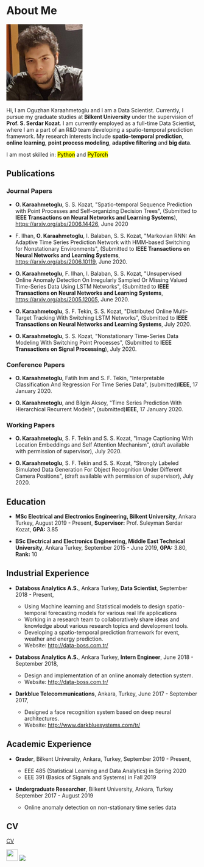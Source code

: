 # About Me

![](/0.jpeg#center)

Hi, I am Oguzhan Karaahmetoglu and I am a Data Scientist. Currently, I pursue my graduate studies at **Bilkent University** under the supervision of **Prof. S. Serdar Kozat**. I am currently employed as a full-time Data Scientist, where I am a part of an R&D team developing a spatio-temporal prediction framework. My research interests include **spatio-temporal prediction**, **online learning**, **point process modeling**, **adaptive filtering** and **big data**.

I am most skilled in: <mark>Python</mark> and <mark>PyTorch</mark>

## Publications

### Journal Papers

* **O. Karaahmetoglu**, S. S. Kozat, "Spatio-temporal Sequence Prediction with Point Processes and Self-organizing Decision Trees", (Submitted to **IEEE Transactions on Neural Networks and Learning Systems**), <https://arxiv.org/abs/2006.14426>, June 2020

* F. Ilhan, **O. Karaahmetoglu**, I. Balaban, S. S. Kozat, "Markovian RNN: An Adaptive Time Series Prediction Network with HMM-based Switching for Nonstationary Environments", (Submitted to **IEEE Transactions on Neural Networks and Learning Systems**, <https://arxiv.org/abs/2006.10119>, June 2020.

* **O. Karaahmetoglu**, F. Ilhan, I. Balaban, S. S. Kozat, "Unsupervised Online Anomaly Detection On Irregularly Sampled Or Missing Valued Time-Series Data Using LSTM Networks", (Submitted to **IEEE Transactions on Neural Networks and Learning Systems**, <https://arxiv.org/abs/2005.12005>, June 2020.

* **O. Karaahmetoglu**, S. F. Tekin, S. S. Kozat, "Distributed Online Multi-Target Tracking With Switching LSTM Networks", (Submitted to **IEEE Transactions on Neural Networks and Learning Systems**, July 2020.

* **O. Karaahmetoglu**, S. S. Kozat, "Nonstationary Time-Series Data Modeling With Switching Point Processes", (Submitted to **IEEE Transactions on Signal Processing**), July 2020.

### Conference Papers

* **O. Karaahmetoglu**, Fatih Irım and S. F. Tekin, "Interpretable Classification And Regression For Time Series Data", (submitted)**IEEE**, 17 January 2020.

* **O. Karaahmetoglu**, and Bilgin Aksoy, "Time Series Prediction With Hierarchical Recurrent Models", (submitted)**IEEE**, 17 January 2020.

### Working Papers

* **O. Karaahmetoglu**, S. F. Tekin and S. S. Kozat, "Image Captioning With Location Embeddings and Self Attention Mechanism", (draft available with permission of supervisor), July 2020.

* **O. Karaahmetoglu**, S. F. Tekin and S. S. Kozat, "Strongly Labeled Simulated Data Generation For Object Recognition Under Different Camera Positions", (draft available with permission of supervisor), July 2020.

## Education

* **MSc Electrical and Electronics Engineering, Bilkent University**, Ankara Turkey, August 2019 - Present, **Supervisor:** Prof. Suleyman Serdar Kozat, **GPA:** 3.85

* **BSc Electrical and Electronics Engineering, Middle East Technical University**, Ankara Turkey, September 2015 - June 2019, **GPA:** 3.80, **Rank:** 10

## Industrial Experience

* **Databoss Analytics A.S.**, Ankara Turkey, **Data Scientist**, September 2018 - Present,
  * Using Machine learning and Statistical models to design spatio-temporal forecasting models for various real life applications
  * Working in a research team to collaboratively share ideas and knowledge about various research topics and development tools.
  * Developing a spatio-temporal prediction framework for event, weather and energy prediction.
  * Website: <http://data-boss.com.tr/>

* **Databoss Analytics A.S.**, Ankara Turkey, **Intern Engineer**, June 2018 - September 2018,
  * Design and implementation of an online anomaly detection system.
  * Website: <http://data-boss.com.tr/>

* **Darkblue Telecommunications**, Ankara, Turkey, June 2017 - September 2017,
  * Designed a face recognition system based on deep neural architectures.
  * Website: <http://www.darkbluesystems.com/tr/>

## Academic Experience

* **Grader**, Bilkent University, Ankara, Turkey, September 2019 - Present,
  * EEE 485 (Statistical Learning and Data Analytics) in Spring 2020
  * EEE 391 (Basics of Signals and Systems) in Fall 2019

* **Undergraduate Researcher**, Bilkent University, Ankara, Turkey September 2017 - August 2019
  * Online anomaly detection on non-stationary time series data

## CV

[CV](cv.md)

[comment]: <> ([![alt text][http://i.imgur.com/tXSoThF.png]][http://www.twitter.com/carlsednaoui])
[comment]: <> ([![alt text][http://i.imgur.com/P3YfQoD.png]][http://www.facebook.com/sednaoui])
[comment]: <> ([![alt text][http://i.imgur.com/yCsTjba.png]][https://plus.google.com/+CarlSednaoui])
[comment]: <> ([![alt text][http://i.imgur.com/YckIOms.png]][http://carlsed.tumblr.com])
[comment]: <> ([![alt text][http://i.imgur.com/0IdggSZ.png]][https://www.linkedin.com/in/oguzhan-karaahmetoglu/])
[comment]: <> ([![alt text][http://i.imgur.com/0o48UoR.png]][http://www.github.com/Oguzhanka])

[<img src="http://i.imgur.com/0IdggSZ.png" width="30" height="30">](https://www.linkedin.com/in/oguzhan-karaahmetoglu/)
[<img src="http://i.imgur.com/0o48UoR.png">](http://www.github.com/Oguzhanka)

<!-- Please don't remove this: Grab your social icons from https://github.com/carlsednaoui/gitsocial -->

